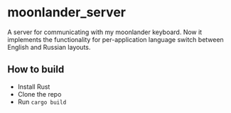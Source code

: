 # moonlander_server
A server for communicating with my moonlander keyboard. Now it implements the functionality for per-application language switch between English and Russian layouts.

## How to build
* Install Rust
* Clone the repo
* Run `cargo build`

